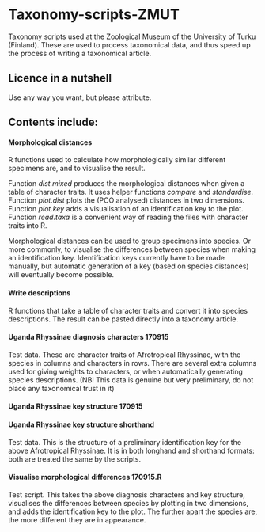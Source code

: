 # Taxonomy-scripts-ZMUT
Taxonomy scripts used at the Zoological Museum of the University of Turku (Finland). These are used to process taxonomical data, and thus speed up the process of writing a taxonomical article.

## Licence in a nutshell
Use any way you want, but please attribute.

## Contents include:

#### Morphological distances
R functions used to calculate how morphologically similar different specimens are, and to visualise the result. 

Function *dist.mixed* produces the morphological distances when given a table of character traits. It uses helper functions *compare* and *standardise*. Function *plot.dist* plots the (PCO analysed) distances in two dimensions. Function *plot.key* adds a visualisation of an identification key to the plot. Function *read.taxa* is a convenient way of reading the files with character traits into R. 

Morphological distances can be used to group specimens into species. Or more commonly, to visualise the differences between species when making an identification key. Identification keys currently have to be made manually, but automatic generation of a key (based on species distances) will eventually become possible. 

#### Write descriptions
R functions that take a table of character traits and convert it into species descriptions. The result can be pasted directly into a taxonomy article.

#### Uganda Rhyssinae diagnosis characters 170915
Test data. These are character traits of Afrotropical Rhyssinae, with the species in columns and characters in rows. There are several extra columns used for giving weights to characters, or when automatically generating species descriptions. (NB! This data is genuine but very preliminary, do not place any taxonomical trust in it)

#### Uganda Rhyssinae key structure 170915
#### Uganda Rhyssinae key structure shorthand
Test data. This is the structure of a preliminary identification key for the above Afrotropical Rhyssinae. It is in both longhand and shorthand formats: both are treated the same by the scripts.

#### Visualise morphological differences 170915.R
Test script. This takes the above diagnosis characters and key structure, visualises the differences between species by plotting in two dimensions, and adds the identification key to the plot. The further apart the species are, the more different they are in appearance.
